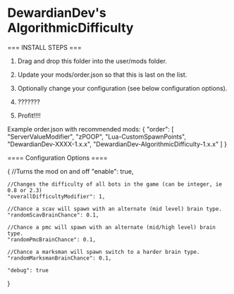 
# **DewardianDev's AlgorithmicDifficulty**

=== INSTALL STEPS ===

1. Drag and drop this folder into the user/mods folder.
2. Update your mods/order.json so that this is last on the list.
3. Optionally change your configuration (see below configuration options).

4. ???????

5. Profit!!!!

Example order.json with recommended mods:
{
"order": [
"ServerValueModifier",
"zPOOP",
"Lua-CustomSpawnPoints",
"DewardianDev-XXXX-1.x.x",
"DewardianDev-AlgorithmicDifficulty-1.x.x"
]
}



==== Configuration Options ====

{   //Turns the mod on and off
    "enable": true,

    //Changes the difficulty of all bots in the game (can be integer, ie 0.8 or 2.3)
    "overallDifficultyModifier": 1,

    //Chance a scav will spawn with an alternate (mid level) brain type.
    "randomScavBrainChance": 0.1,

    //Chance a pmc will spawn with an alternate (mid/high level) brain type.
    "randomPmcBrainChance": 0.1,

    //Chance a marksman will spawn switch to a harder brain type.
    "randomMarksmanBrainChance": 0.1,

    "debug": true
}
